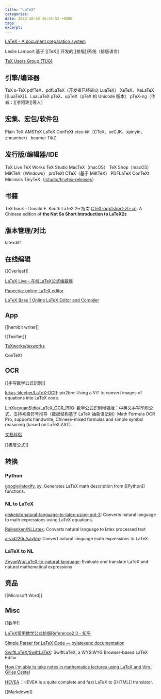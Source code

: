 ```yaml
---
title: "LaTeX"
categories: 
date: 2022-10-08 10:45:52 +0800
tags: 
excerpt: 
---
```


[LaTeX - A document preparation system](https://www.latex-project.org/)

Leslie Lamport 基于 [[TeX]] 开发的[[排版]]系统（排版语言）

[TeX Users Group (TUG)](https://tug.org/index.html)

## 引擎/编译器

TeX
ε-TeX
pdfTeX、pdfLaTeX（开发者已经转向 LuaTeX）
XeTeX、XeLaTeX
[[LuaTeX]]、LuaLaTeX
pTeX、upTeX（pTeX 的 Unicode 版本）
pTeX-ng（作者：[[李阿玲]]等人）

## 宏集、宏包/软件包

Plain TeX
AMSTeX
LaTeX
ConTeXt
ctex-kit（CTeX、xeCJK、xpinyin、zhnumber）
beamer
TikZ


## 发行版/编辑器/IDE

TeX Live
TeX Works
TeX Studio
MacTeX（macOS）
TeX Shop（macOS）
MiKTeX（Windows）
proTeXt
CTeX（基于 MiKTeX）
PDFLaTeX
ConTeXt Minimals
TinyTeX（[rstudio/tinytex-releases](https://github.com/rstudio/tinytex-releases)）






## 书籍

TeX book - Donald E. Knuth
LaTeX 2e 指南
[CTeX-org/lshort-zh-cn](https://github.com/CTeX-org/lshort-zh-cn): A Chinese edition of **the Not So Short Introduction to LaTeX2ε**


## 版本管理/对比

latexdiff


## 在线编辑

[[Overleaf]]

[LaTeX Live - 在线LaTeX公式编辑器](https://www.latexlive.com/)

[Papeeria: online LaTeX editor](https://papeeria.com/)

[LaTeX Base | Online LaTeX Editor and Compiler](https://latexbase.com)

## App

[[hemibit writer]]

[[Texifier]]

[TeXworks/texworks](https://github.com/TeXworks/texworks)

ConTeXt

## OCR

[[手写数学公式识别]]

[lukas-blecher/LaTeX-OCR](https://github.com/lukas-blecher/LaTeX-OCR/): pix2tex: Using a ViT to convert images of equations into LaTeX code.

[LinXueyuanStdio/LaTeX_OCR_PRO](https://github.com/LinXueyuanStdio/LaTeX_OCR_PRO): 数学公式识别增强版：中英文手写印刷公式、支持初级符号推导（数据结构基于 LaTeX 抽象语法树）Math Formula OCR Pro, supports handwrite, Chinese-mixed formulas and simple symbol reasoning (based on LaTeX AST).

[文档伴侣](https://www.docpartner-xy.com/)

[[极度公式]]


## 转换

### Python

[google/latexify_py](https://github.com/google/latexify_py): Generates LaTeX math description from [[Python]] functions.

### NL to LaTeX

[gisketch/natural-language-to-latex-using-gpt-3](https://github.com/gisketch/natural-language-to-latex-using-gpt-3): Converts natural language to math expressions using LaTeX equations.

[Raikenken/NLLatex](https://github.com/Raikenken/NLLatex): Converts natural language to latex processed text

[arvid220u/saytex](https://github.com/arvid220u/saytex): Convert natural language math expressions to LaTeX.

### LaTeX to NL

[ZeyunWu/LaTeX-to-natural-language](https://github.com/ZeyunWu/LaTeX-to-natural-language): Evaluate and translate LaTeX and natural mathematical expressions



## 竞品

[[Microsoft Word]]


## Misc

[[数学]]

[LaTeX常用数学公式排版Reference2.0 - 知乎](https://zhuanlan.zhihu.com/p/517492374)

[Simple Parser for LaTeX Code — pylatexenc documentation](https://pylatexenc.readthedocs.io/en/latest/latexwalker/)

[SwiftLaTeX/SwiftLaTeX](https://github.com/swiftlatex/swiftlatex): SwiftLaTeX, a WYSIWYG Browser-based LaTeX Editor

[How I'm able to take notes in mathematics lectures using LaTeX and Vim | Gilles Castel](https://castel.dev/post/lecture-notes-1/)

[HEVEA](http://pauillac.inria.fr/~maranget/hevea/index.html)：HEVEA is a quite complete and fast LaTeX to [[HTML]] translator.

[[Markdown]]



